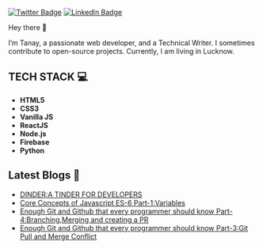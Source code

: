 [![Twitter Badge](https://img.shields.io/badge/Twitter-Profile-informational?style=flat&logo=twitter&logoColor=white&color=1CA2F1)](https://twitter.com/tanaydwivedi651)
[![LinkedIn Badge](https://img.shields.io/badge/LinkedIn-Profile-informational?style=flat&logo=linkedin&logoColor=white&color=0D76A8)](https://www.linkedin.com/in/tanay-dwivedi-552859184/)



Hey there 👋

I’m Tanay, a passionate web developer, and a Technical Writer. 
I sometimes contribute to open-source projects.
Currently, I am living in Lucknow.



## TECH STACK 💻

- **HTML5**
- **CSS3**
- **Vanilla JS**
- **ReactJS**
- **Node.js**
- **Firebase**
- **Python**


## Latest Blogs 📝

- [DINDER:A TINDER FOR DEVELOPERS](https://tanay.hashnode.dev/dinder-a-tinder-for-developers)
- [Core Concepts of Javascript ES-6 Part-1:Variables](https://hashnode.com/post/core-concepts-of-javascript-es6-ckv4y7fg90wmtp5s1bekvhdhu)
- [Enough Git and Github that every programmer should know Part-4:Branching,Merging and creating a PR](https://hashnode.com/post/enough-git-and-github-that-every-programmer-should-know-cksxjwi6k0vfbn1s15c521lrx)
- [Enough Git and Github that every programmer should know Part-3:Git Pull and Merge Conflict](https://hashnode.com/post/enough-git-and-github-that-every-programmer-should-know-ckslc4zpu0k0j1ws17q76alco)












